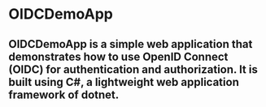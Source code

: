 # OIDCDemoApp
## OIDCDemoApp is a simple web application that demonstrates how to use OpenID Connect (OIDC) for authentication and authorization. It is built using C#, a lightweight web application framework of dotnet.
